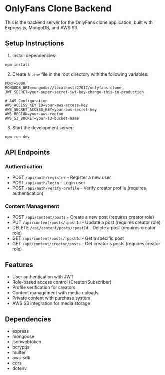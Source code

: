# OnlyFans Clone Backend

This is the backend server for the OnlyFans clone application, built with Express.js, MongoDB, and AWS S3.

## Setup Instructions

1. Install dependencies:
```bash
npm install
```

2. Create a `.env` file in the root directory with the following variables:
```
PORT=5000
MONGODB_URI=mongodb://localhost:27017/onlyfans-clone
JWT_SECRET=your-super-secret-jwt-key-change-this-in-production

# AWS Configuration
AWS_ACCESS_KEY_ID=your-aws-access-key
AWS_SECRET_ACCESS_KEY=your-aws-secret-key
AWS_REGION=your-aws-region
AWS_S3_BUCKET=your-s3-bucket-name
```

3. Start the development server:
```bash
npm run dev
```

## API Endpoints

### Authentication
- POST `/api/auth/register` - Register a new user
- POST `/api/auth/login` - Login user
- POST `/api/auth/verify-profile` - Verify creator profile (requires authentication)

### Content Management
- POST `/api/content/posts` - Create a new post (requires creator role)
- PUT `/api/content/posts/:postId` - Update a post (requires creator role)
- DELETE `/api/content/posts/:postId` - Delete a post (requires creator role)
- GET `/api/content/posts/:postId` - Get a specific post
- GET `/api/content/creator/posts` - Get creator's posts (requires creator role)

## Features

- User authentication with JWT
- Role-based access control (Creator/Subscriber)
- Profile verification for creators
- Content management with media uploads
- Private content with purchase system
- AWS S3 integration for media storage

## Dependencies

- express
- mongoose
- jsonwebtoken
- bcryptjs
- multer
- aws-sdk
- cors
- dotenv 
